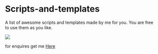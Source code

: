 # Scripts-and-templates
A list of awesome scripts and templates made by me for you. 
You are free to use them as you like.

<img src="https://i.stack.imgur.com/1BWSO.png">

for enquires get me <a href="https://www.linkedin.com/in/milviolua/">Here</a>

